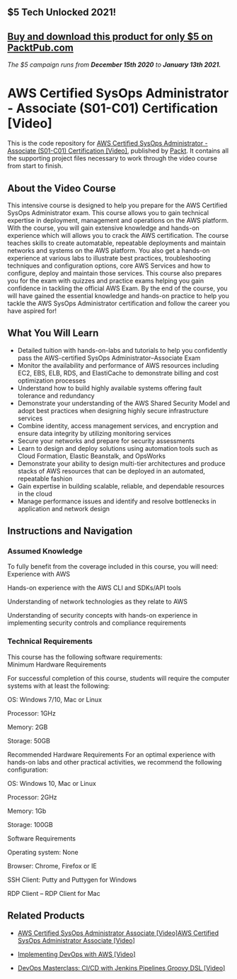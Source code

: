 ## $5 Tech Unlocked 2021!
[Buy and download this product for only $5 on PacktPub.com](https://www.packtpub.com/)
-----
*The $5 campaign         runs from __December 15th 2020__ to __January 13th 2021.__*

# AWS Certified SysOps Administrator - Associate (S01-C01) Certification [Video]
This is the code repository for [AWS Certified SysOps Administrator - Associate (S01-C01) Certification [Video]](https://www.packtpub.com/virtualization-and-cloud/aws-certified-sysops-administrator-associate-s01-c01-certification-video?utm_source=github&utm_medium=repository&utm_campaign=9781789346787), published by [Packt](https://www.packtpub.com/?utm_source=github). It contains all the supporting project files necessary to work through the video course from start to finish.
## About the Video Course
This intensive course is designed to help you prepare for the AWS Certified SysOps Administrator exam. This course allows you to gain technical expertise in deployment, management and operations on the AWS platform. With the course, you will gain extensive knowledge and hands-on experience which will allows you to crack the AWS certification. The course teaches skills to create automatable, repeatable deployments and maintain networks and systems on the AWS platform. You also get a hands-on experience at various labs to illustrate best practices, troubleshooting techniques and configuration options, core AWS Services and how to configure, deploy and maintain those services. This course also prepares you for the exam with quizzes and practice exams helping you gain confidence in tackling the official AWS Exam. By the end of the course, you will have gained the essential knowledge and hands-on practice to help you tackle the AWS SysOps Administrator certification and follow the career you have aspired for!

<H2>What You Will Learn</H2>
<DIV class=book-info-will-learn-text>
<UL>
<LI>Detailed tuition with hands-on-labs and tutorials to help you confidently pass the AWS-certified SysOps Administrator–Associate Exam 
<LI>Monitor the availability and performance of AWS resources including EC2, EBS, ELB, RDS, and ElastiCache to demonstrate billing and cost optimization processes 
<LI>Understand how to build highly available systems offering fault tolerance and redundancy 
<LI>Demonstrate your understanding of the AWS Shared Security Model and adopt best practices when designing highly secure infrastructure services 
<LI>Combine identity, access management services, and encryption and ensure data integrity by utilizing monitoring services&nbsp; 
<LI>Secure your networks and prepare for security assessments 
<LI>Learn to design and deploy solutions using automation tools such as Cloud Formation, Elastic Beanstalk, and OpsWorks 
<LI>Demonstrate your ability to design multi-tier architectures and produce stacks of AWS resources that can be deployed in an automated, repeatable fashion 
<LI>Gain expertise in building scalable, reliable, and dependable resources in the cloud 
<LI>Manage performance issues and identify and resolve bottlenecks in application and network design </LI></UL></DIV>

## Instructions and Navigation
### Assumed Knowledge
To fully benefit from the coverage included in this course, you will need:<br/>
Experience with AWS

Hands-on experience with the AWS CLI and SDKs/API tools

Understanding of network technologies as they relate to AWS

Understanding of security concepts with hands-on experience in implementing security controls and compliance requirements

### Technical Requirements
This course has the following software requirements:<br/>
Minimum Hardware Requirements

For successful completion of this course, students will require the computer systems with at least the following:

OS: Windows 7/10, Mac or Linux

Processor: 1GHz

Memory: 2GB

Storage: 50GB

Recommended Hardware Requirements
For an optimal experience with hands-on labs and other practical activities, we recommend the following configuration:

OS: Windows 10, Mac or Linux

Processor: 2GHz

Memory: 1Gb

Storage: 100GB

Software Requirements

Operating system: None

Browser: Chrome, Firefox or IE

SSH Client: Putty and Puttygen for Windows

RDP Client – RDP Client for Mac

## Related Products
* [AWS Certified SysOps Administrator Associate [Video]AWS Certified SysOps Administrator Associate [Video]](https://www.packtpub.com/application-development/aws-certified-sysops-administrator-associate-video?utm_source=github&utm_medium=repository&utm_campaign=9781788999946)

* [Implementing DevOps with AWS [Video]](https://www.packtpub.com/web-development/implementing-devops-aws-video?utm_source=github&utm_medium=repository&utm_campaign=9781788998840)

* [DevOps Masterclass: CI/CD with Jenkins Pipelines Groovy DSL [Video]](https://www.packtpub.com/virtualization-and-cloud/devops-masterclass-cicd-jenkins-pipelines-groovy-dsl-video?utm_source=github&utm_medium=repository&utm_campaign=9781789953626)

